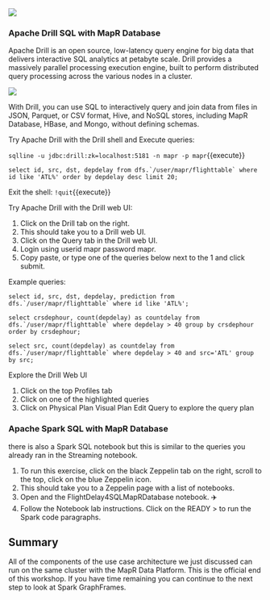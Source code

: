 
<img src="https://github.com/mapr-demos/katacoda-scenarios/raw/master/spark_flight_delays/assets/flightusecase.png?raw=true width=400 height=400">
<br/>

### Apache Drill SQL with MapR Database


Apache Drill is an open source, low-latency query engine for big data that delivers interactive SQL analytics at petabyte scale. Drill provides a massively parallel processing execution engine, built to perform distributed query processing across the various nodes in a cluster.

<img src="https://github.com/mapr-demos/katacoda-scenarios/raw/master/spark_flight_delays/assets/querying-data-with-apache-drill.png?raw=true width=500 height=500 ">

With Drill, you can use SQL to interactively query and join data from files in JSON, Parquet, or CSV format, Hive, and NoSQL stores, including MapR Database, HBase, and Mongo, without defining schemas.

Try Apache Drill with the Drill shell and Execute queries:

`sqlline -u jdbc:drill:zk=localhost:5181 -n mapr -p mapr`{{execute}}


<pre><code class="execute">select id, src, dst, depdelay from dfs.`/user/mapr/flighttable` where id like 'ATL%' order by depdelay desc limit 20;</code></pre>

Exit the shell: `!quit`{{execute}}

Try Apache Drill with the Drill web UI:

1. Click on the Drill tab on the right.
2. This should take you to a Drill web UI.
3. Click on the Query tab in the Drill web UI.  
4. Login using userid mapr password mapr.
5. Copy paste, or type one of the queries below next to the 1 and click submit.

Example queries:

<pre><code>select id, src, dst, depdelay, prediction from dfs.`/user/mapr/flighttable` where id like 'ATL%';</code></pre>

<pre><code>select crsdephour, count(depdelay) as countdelay from dfs.`/user/mapr/flighttable` where depdelay > 40 group by crsdephour order by crsdephour;</code></pre>

<pre><code>select src, count(depdelay) as countdelay from dfs.`/user/mapr/flighttable` where depdelay > 40 and src='ATL' group by src;</code></pre>

Explore the Drill Web UI 

1. Click on the top Profiles tab
2. Click on one of the highlighted queries
3. Click on Physical Plan Visual Plan Edit Query to explore the query plan

### Apache Spark SQL with MapR Database
there is also a Spark SQL notebook but this is similar to the queries you already ran in the Streaming notebook. 
1. To run this exercise, click on the black Zeppelin tab on the right, scroll to the top, click on the blue Zeppelin icon. 
2. This should take you to a Zeppelin page with a list of notebooks.
3. Open and the FlightDelay4SQLMapRDatabase notebook. ✈️
4. Follow the Notebook lab instructions. Click on the READY > to run the Spark code paragraphs. 

## Summary
All of the components of the use case architecture we just discussed can run on the same cluster with the MapR Data Platform.  This is the official end of this workshop. If you have time remaining you can continue to the next step to look at Spark GraphFrames.
